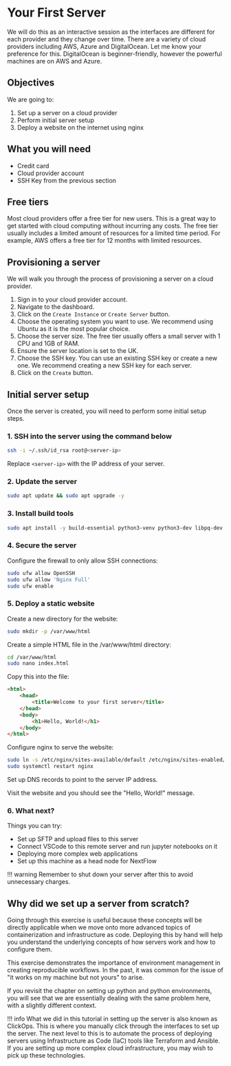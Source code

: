 # Your First Server

We will do this as an interactive session as the interfaces are different for each provider and they change over time. There are a variety of cloud providers including AWS, Azure and DigitalOcean. Let me know your preference for this. DigitalOcean is beginner-friendly, however the powerful machines are on AWS and Azure.

## Objectives

We are going to:

1. Set up a server on a cloud provider
2. Perform initial server setup
3. Deploy a website on the internet using nginx

## What you will need

- Credit card
- Cloud provider account
- SSH Key from the previous section

## Free tiers

Most cloud providers offer a free tier for new users. This is a great way to get started with cloud computing without incurring any costs. The free tier usually includes a limited amount of resources for a limited time period. For example, AWS offers a free tier for 12 months with limited resources.

## Provisioning a server

We will walk you through the process of provisioning a server on a cloud provider.

1. Sign in to your cloud provider account.
2. Navigate to the dashboard.
3. Click on the `Create Instance` or `Create Server` button.
4. Choose the operating system you want to use. We recommend using Ubuntu as it is the most popular choice.
5. Choose the server size. The free tier usually offers a small server with 1 CPU and 1GB of RAM.
6. Ensure the server location is set to the UK.
7. Choose the SSH key. You can use an existing SSH key or create a new one. We recommend creating a new SSH key for each server.
8. Click on the `Create` button.

## Initial server setup

Once the server is created, you will need to perform some initial setup steps.

### 1. SSH into the server using the command below

```bash
ssh -i ~/.ssh/id_rsa root@<server-ip>
```

Replace `<server-ip>` with the IP address of your server.

### 2. Update the server

```bash
sudo apt update && sudo apt upgrade -y
```

### 3. Install build tools

```bash
sudo apt install -y build-essential python3-venv python3-dev libpq-dev curl nginx
```

### 4. Secure the server

Configure the firewall to only allow SSH connections:

```bash
sudo ufw allow OpenSSH
sudo ufw allow 'Nginx Full'
sudo ufw enable
```

### 5. Deploy a static website

Create a new directory for the website:

```bash
sudo mkdir -p /var/www/html
```

Create a simple HTML file in the /var/www/html directory:

```bash
cd /var/www/html
sudo nano index.html
```

Copy this into the file:

```html title="/var/www/html/index.html"
<html>
    <head>
        <title>Welcome to your first server</title>
    </head>
    <body>
        <h1>Hello, World!</h1>
    </body>
</html>
```

Configure nginx to serve the website:

```bash
sudo ln -s /etc/nginx/sites-available/default /etc/nginx/sites-enabled/default
sudo systemctl restart nginx
```

Set up DNS records to point to the server IP address.

Visit the website and you should see the "Hello, World!" message.

### 6. What next?

Things you can try:

- Set up SFTP and upload files to this server
- Connect VSCode to this remote server and run jupyter notebooks on it
- Deploying more complex web applications
- Set up this machine as a head node for NextFlow

!!! warning
    Remember to shut down your server after this to avoid unnecessary charges.

## Why did we set up a server from scratch?

Going through this exercise is useful because these concepts will be directly applicable when we move onto more advanced topics of containerization and infrastructure as code. Deploying this by hand will help you understand the underlying concepts of how servers work and how to configure them.

This exercise demonstrates the importance of environment management in creating reproducible workflows. In the past, it was common for the issue of "it works on my machine but not yours" to arise.

If you revisit the chapter on setting up python and python environments, you will see that we are essentially dealing with the same problem here, with a slightly different context.

!!! info
    What we did in this tutorial in setting up the server is also known as ClickOps. This is where you manually click through the interfaces to set up the server. The next level to this is to automate the process of deploying servers using Infrastructure as Code (IaC) tools like Terraform and Ansible. If you are setting up more complex cloud infrastructure, you may wish to pick up these technologies.
